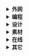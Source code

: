 <details class="lake-collapse"><summary id="u15dca582"><strong><span class="ne-text">外网</span></strong></summary><p id="uffa1fc1d" class="ne-p" style="margin: 0; padding: 0; min-height: 24px"><p id="u8661beb7" class="ne-p" style="margin: 0; padding: 0; min-height: 24px"><span class="ne-text"></span></p><p id="ub1dff7c0" class="ne-p" style="margin: 0; padding: 0; min-height: 24px"><span class="ne-text">身份大全		</span><a href="https://shenfendaquan.com/" data-href="https://shenfendaquan.com/" target="_blank" class="ne-link"><span class="ne-text">https://shenfendaquan.com/</span></a></p><p id="u1f7edb65" class="ne-p" style="margin: 0; padding: 0; min-height: 24px"><span class="ne-text">美国地址		</span><a href="https://www.meiguodizhi.com/" data-href="https://www.meiguodizhi.com/" target="_blank" class="ne-link"><span class="ne-text">https://www.meiguodizhi.com/</span></a></p><p id="u2e37860b" class="ne-p" style="margin: 0; padding: 0; min-height: 24px"><span class="ne-text">优选IP		</span><a href="https://stock.hostmonit.com/CloudFlareYes" data-href="https://stock.hostmonit.com/CloudFlareYes" target="_blank" class="ne-link"><span class="ne-text">https://stock.hostmonit.com/</span></a></p><p id="ue1e0a49e" class="ne-p" style="margin: 0; padding: 0; min-height: 24px"><span class="ne-text">订阅转换		</span><a href="https://sub.ops.ci/" data-href="https://sub.ops.ci/" target="_blank" class="ne-link"><span class="ne-text">https://sub.ops.ci/</span></a></p><p id="u180ca6ed" class="ne-p" style="margin: 0; padding: 0; min-height: 24px"><span class="ne-text">节点转换		</span><a href="https://v2rayse.com/node-convert/" data-href="https://v2rayse.com/node-convert/" target="_blank" class="ne-link"><span class="ne-text">https://v2rayse.com/</span></a></p><p id="ua683bb13" class="ne-p" style="margin: 0; padding: 0; min-height: 24px"><span class="ne-text">机场推荐		</span><a href="https://ygpy.net/" data-href="https://ygpy.net/" target="_blank" class="ne-link"><span class="ne-text">https://ygpy.net/</span></a></p><p id="ucf048b36" class="ne-p" style="margin: 0; padding: 0; min-height: 24px"><span class="ne-text">IP检测		</span><a href="https://ip125.com/" data-href="https://ip125.com/" target="_blank" class="ne-link"><span class="ne-text">https://ip125.com/</span></a></p><p id="u9bbd8357" class="ne-p" style="margin: 0; padding: 0; min-height: 24px"><span class="ne-text">IP指纹		</span><a href="https://whoer.net/" data-href="https://whoer.net/" target="_blank" class="ne-link"><span class="ne-text">https://whoer.net/</span></a></p><p id="u020601c1" class="ne-p" style="margin: 0; padding: 0; min-height: 24px"><span class="ne-text">测速			</span><a href="https://speed.cloudflare.com/" data-href="https://speed.cloudflare.com/" target="_blank" class="ne-link"><span class="ne-text">https://speed.cloudflare.com/</span></a></p><p id="ua549594a" class="ne-p" style="margin: 0; padding: 0; min-height: 24px"><span class="ne-text"></span></p><p id="u0a586578" class="ne-p" style="margin: 0; padding: 0; min-height: 24px"><strong><span class="ne-text">接码</span></strong></p><p id="ueb0c5928" class="ne-p" style="margin: 0; padding: 0; min-height: 24px"><a href="https://freephonenum.com" data-href="https://freephonenum.com" target="_blank" class="ne-link"><span class="ne-text">https://freephonenum.com</span></a></p><p id="uec33755e" class="ne-p" style="margin: 0; padding: 0; min-height: 24px"><a href="https://quackr.io" data-href="https://quackr.io" target="_blank" class="ne-link"><span class="ne-text">https://quackr.io</span></a></p><p id="uceac28aa" class="ne-p" style="margin: 0; padding: 0; min-height: 24px"><a href="https://smstome.com" data-href="https://smstome.com" target="_blank" class="ne-link"><span class="ne-text">https://smstome.com</span></a></p><p id="udb8fe5c6" class="ne-p" style="margin: 0; padding: 0; min-height: 24px"><a href="https://receive-smss.com" data-href="https://receive-smss.com" target="_blank" class="ne-link"><span class="ne-text">https://receive-smss.com</span></a></p><p id="ub02e4b3d" class="ne-p" style="margin: 0; padding: 0; min-height: 24px"><a href="https://temporary-phone-number.com" data-href="https://temporary-phone-number.com" target="_blank" class="ne-link"><span class="ne-text">https://temporary-phone-number.com</span></a></p><p id="u6ea3e10b" class="ne-p" style="margin: 0; padding: 0; min-height: 24px"><a href="https://temp-number.com" data-href="https://temp-number.com" target="_blank" class="ne-link"><span class="ne-text">https://temp-number.com</span></a></p><p id="u60b3d71d" class="ne-p" style="margin: 0; padding: 0; min-height: 24px"><a href="https://mytempsms.com" data-href="https://mytempsms.com" target="_blank" class="ne-link"><span class="ne-text">https://mytempsms.com</span></a></p><p id="u3594e95e" class="ne-p" style="margin: 0; padding: 0; min-height: 24px"><a href="https://receive-sms-free.cc" data-href="https://receive-sms-free.cc" target="_blank" class="ne-link"><span class="ne-text">https://receive-sms-free.cc</span></a></p><p id="u9d2e75ff" class="ne-p" style="margin: 0; padding: 0; min-height: 24px"><strong></details>

<details class="lake-collapse"><summary id="u0c2b075a"><strong><span class="ne-text">编程</span></strong></summary><p id="ue5823628" class="ne-p" style="margin: 0; padding: 0; min-height: 24px"><span class="ne-text">阿里云		</span><a href="https://www.aliyun.com/" data-href="https://www.aliyun.com/" target="_blank" class="ne-link"><span class="ne-text">https://www.aliyun.com/</span></a></p><p id="u063e98aa" class="ne-p" style="margin: 0; padding: 0; min-height: 24px"><span class="ne-text">Maven		</span><a href="https://mvnrepository.com/" data-href="https://mvnrepository.com/" target="_blank" class="ne-link"><span class="ne-text">https://mvnrepository.com/</span></a></p><p id="ufa1dd990" class="ne-p" style="margin: 0; padding: 0; min-height: 24px"><span class="ne-text">微软学习		</span><a href="https://learn.microsoft.com/zh-cn/" data-href="https://learn.microsoft.com/zh-cn/" target="_blank" class="ne-link"><span class="ne-text">https://learn.microsoft.com/</span></a></p><p id="u7773fc6c" class="ne-p" style="margin: 0; padding: 0; min-height: 24px"><span class="ne-text">菜鸟教程		</span><a href="https://www.runoob.com/" data-href="https://www.runoob.com/" target="_blank" class="ne-link"><span class="ne-text">https://www.runoob.com/</span></a></p><p id="u2845fa31" class="ne-p" style="margin: 0; padding: 0; min-height: 24px"><span class="ne-text">W3School	</span><a href="https://www.w3school.com.cn/" data-href="https://www.w3school.com.cn/" target="_blank" class="ne-link"><span class="ne-text">https://www.w3school.com.cn/</span></a></p><p id="uf9d717b3" class="ne-p" style="margin: 0; padding: 0; min-height: 24px"><span class="ne-text">前端			</span><a href="https://uilibhub.com/zh" data-href="https://uilibhub.com/zh" target="_blank" class="ne-link"><span class="ne-text">https://uilibhub.com/zh</span></a></p><p id="ud1faf6fb" class="ne-p" style="margin: 0; padding: 0; min-height: 24px"><span class="ne-text">正则			</span><a href="https://jex.im/regulex/#!flags=&amp;re=%5E(a%7Cb)*%3F%24" data-href="https://jex.im/regulex/#!flags=&amp;re=%5E(a%7Cb)*%3F%24" target="_blank" class="ne-link"><span class="ne-text">https://jex.im/regulex/</span></a></p><p id="u87a48cee" class="ne-p" style="margin: 0; padding: 0; min-height: 24px"><span class="ne-text">ES6教程		</span><a href="https://es6.ruanyifeng.com/#docs/proposals" data-href="https://es6.ruanyifeng.com/#docs/proposals" target="_blank" class="ne-link"><span class="ne-text">https://es6.ruanyifeng.com/</span></a></p><p id="u895a9b20" class="ne-p" style="margin: 0; padding: 0; min-height: 24px"><span class="ne-text">ElementUI	</span><a href="https://element.eleme.cn/#/zh-CN/" data-href="https://element.eleme.cn/#/zh-CN/" target="_blank" class="ne-link"><span class="ne-text">https://element.eleme.cn/</span></a></p><p id="ubed6b108" class="ne-p" style="margin: 0; padding: 0; min-height: 24px"><span class="ne-text">LayUI		</span><a href="https://layui.dev/docs/2/index.html" data-href="https://layui.dev/docs/2/index.html" target="_blank" class="ne-link"><span class="ne-text">https://layui.dev/</span></a></p><p id="u8baa80fd" class="ne-p" style="margin: 0; padding: 0; min-height: 24px"><span class="ne-text">Java			</span><a href="https://docs.oracle.com/en/java/javase/11/docs/api/index.html" data-href="https://docs.oracle.com/en/java/javase/11/docs/api/index.html" target="_blank" class="ne-link"><span class="ne-text">https://docs.oracle.com/</span></a></p><p id="u7ebb09f3" class="ne-p" style="margin: 0; padding: 0; min-height: 24px"><span class="ne-text">开源中国		</span><a href="https://www.oschina.net/project" data-href="https://www.oschina.net/project" target="_blank" class="ne-link"><span class="ne-text">https://www.oschina.net/</span></a></p><p id="u3a5f46e2" class="ne-p" style="margin: 0; padding: 0; min-height: 24px"><span class="ne-text">博客园		</span><a href="https://www.cnblogs.com/" data-href="https://www.cnblogs.com/" target="_blank" class="ne-link"><span class="ne-text">https://www.cnblogs.com/</span></a></p><p id="u5fe084f8" class="ne-p" style="margin: 0; padding: 0; min-height: 24px"><span class="ne-text">Gitee		</span><a href="https://gitee.com/" data-href="https://gitee.com/" target="_blank" class="ne-link"><span class="ne-text">https://gitee.com/</span></a></p><p id="u305c5e87" class="ne-p" style="margin: 0; padding: 0; min-height: 24px"><span class="ne-text">GitHub		</span><a href="https://github.com/" data-href="https://github.com/" target="_blank" class="ne-link"><span class="ne-text">https://github.com/</span></a></p><p id="u79afc3de" class="ne-p" style="margin: 0; padding: 0; min-height: 24px"><span class="ne-text">Replit		</span><a href="https://replit.com/~" data-href="https://replit.com/~" target="_blank" class="ne-link"><span class="ne-text">https://replit.com/</span></a></p><p id="u9d4fa4f9" class="ne-p" style="margin: 0; padding: 0; min-height: 24px"><span class="ne-text">API			</span><a href="https://api.vvhan.com/" data-href="https://api.vvhan.com/" target="_blank" class="ne-link"><span class="ne-text">https://api.vvhan.com/</span></a></p><p id="u803edc2f" class="ne-p" style="margin: 0; padding: 0; min-height: 24px"><span class="ne-text">Cloudflare	</span><a href="https://dash.cloudflare.com/" data-href="https://dash.cloudflare.com/" target="_blank" class="ne-link"><span class="ne-text">https://dash.cloudflare.com/</span></a></p><p id="u45d0c97f" class="ne-p" style="margin: 0; padding: 0; min-height: 24px"><span class="ne-text">Cloudns		</span><a href="https://www.cloudns.net/" data-href="https://www.cloudns.net/" target="_blank" class="ne-link"><span class="ne-text">https://www.cloudns.net/</span></a></p><p id="u0d1de415" class="ne-p" style="margin: 0; padding: 0; min-height: 24px"><span class="ne-text">Infinityfree	</span><a href="https://dash.infinityfree.com/" data-href="https://dash.infinityfree.com/" target="_blank" class="ne-link"><span class="ne-text">https://dash.infinityfree.com/</span></a></p><p id="u0d7a300a" class="ne-p" style="margin: 0; padding: 0; min-height: 24px"><span class="ne-text">Dynv6		</span><a href="https://dynv6.com/" data-href="https://dynv6.com/" target="_blank" class="ne-link"><span class="ne-text">https://dynv6.com/</span></a></p><p id="ucd14b83d" class="ne-p" style="margin: 0; padding: 0; min-height: 24px"><span class="ne-text">SSL证书		</span><a href="https://cao.la/" data-href="https://cao.la/" target="_blank" class="ne-link"><span class="ne-text">https://cao.la/</span></a></p></details>

<details class="lake-collapse"><summary id="u1e894a43"><strong><span class="ne-text">设计</span></strong></summary><p id="u7713ef63" class="ne-p" style="margin: 0; padding: 0; min-height: 24px"><span class="ne-text">配色		</span><a href="https://www.toptal.com/designers/colourcode" data-href="https://www.toptal.com/designers/colourcode" target="_blank" class="ne-link"><span class="ne-text">https://www.toptal.com/</span></a></p><p id="ubb7772d9" class="ne-p" style="margin: 0; padding: 0; min-height: 24px"><span class="ne-text">配色		</span><a href="https://mycolor.space/" data-href="https://mycolor.space/" target="_blank" class="ne-link"><span class="ne-text">https://mycolor.space/</span></a></p><p id="ufc6639e3" class="ne-p" style="margin: 0; padding: 0; min-height: 24px"><span class="ne-text">配色		</span><a href="https://www.toolnb.com/tools/color.html?t=5" data-href="https://www.toolnb.com/tools/color.html?t=5" target="_blank" class="ne-link"><span class="ne-text">https://www.toolnb.com/</span></a></p><p id="ub723b27f" class="ne-p" style="margin: 0; padding: 0; min-height: 24px"><span class="ne-text">配色		</span><a href="https://uigradients.com/" data-href="https://uigradients.com/" target="_blank" class="ne-link"><span class="ne-text">https://uigradients.com/</span></a></p><p id="ubbc01253" class="ne-p" style="margin: 0; padding: 0; min-height: 24px"><span class="ne-text">字体		</span><a href="https://www.maoken.com/freefonts" data-href="https://www.maoken.com/freefonts" target="_blank" class="ne-link"><span class="ne-text">https://www.maoken.com/</span></a></p><p id="u16c76127" class="ne-p" style="margin: 0; padding: 0; min-height: 24px"><span class="ne-text">字体		</span><a href="https://wangchujiang.com/free-font/" data-href="https://wangchujiang.com/free-font/" target="_blank" class="ne-link"><span class="ne-text">https://wangchujiang.com/free-font/</span></a></p><p id="u5d890dfa" class="ne-p" style="margin: 0; padding: 0; min-height: 24px"><span class="ne-text">可画		</span><a href="https://www.canva.cn/" data-href="https://www.canva.cn/" target="_blank" class="ne-link"><span class="ne-text">https://www.canva.cn/</span></a></p><p id="u17048ebc" class="ne-p" style="margin: 0; padding: 0; min-height: 24px"><span class="ne-text">矢量图	</span><a href="https://www.iconfont.cn/" data-href="https://www.iconfont.cn/" target="_blank" class="ne-link"><span class="ne-text">https://www.iconfont.cn/</span></a></p><p id="ub9b813ee" class="ne-p" style="margin: 0; padding: 0; min-height: 24px"><span class="ne-text">Logo	</span><a href="https://www.designevo.com/logo-maker/" data-href="https://www.designevo.com/logo-maker/" target="_blank" class="ne-link"><span class="ne-text">https://www.designevo.com/</span></a></p><p id="u266514d2" class="ne-p" style="margin: 0; padding: 0; min-height: 24px"><span class="ne-text">图标		</span><a href="https://www.mingcute.com/" data-href="https://www.mingcute.com/" target="_blank" class="ne-link"><span class="ne-text">https://www.mingcute.com/</span></a></p></details>

<details class="lake-collapse"><summary id="u4fbbcb95"><strong><span class="ne-text">素材</span></strong></summary><p id="u386f26eb" class="ne-p" style="margin: 0; padding: 0; min-height: 24px"><span class="ne-text">爱给网		</span><a href="https://www.aigei.com/" data-href="https://www.aigei.com/" target="_blank" class="ne-link"><span class="ne-text">https://www.aigei.com/</span></a></p><p id="ue66aea54" class="ne-p" style="margin: 0; padding: 0; min-height: 24px"><span class="ne-text">找台词		</span><a href="https://zhaotaici.cn/" data-href="https://zhaotaici.cn/" target="_blank" class="ne-link"><span class="ne-text">https://zhaotaici.cn/</span></a></p><p id="ue26c1bd1" class="ne-p" style="margin: 0; padding: 0; min-height: 24px"><span class="ne-text">AE素材		</span><a href="https://www.lookae.com/" data-href="https://www.lookae.com/" target="_blank" class="ne-link"><span class="ne-text">https://www.lookae.com/</span></a></p><p id="u236d4160" class="ne-p" style="margin: 0; padding: 0; min-height: 24px"><span class="ne-text">优品PPT		</span><a href="https://www.ypppt.com/" data-href="https://www.ypppt.com/" target="_blank" class="ne-link"><span class="ne-text">https://www.ypppt.com/</span></a></p><p id="u5cda4472" class="ne-p" style="margin: 0; padding: 0; min-height: 24px"><span class="ne-text">Excel公式		</span><a href="https://www.lanrenexcel.com/" data-href="https://www.lanrenexcel.com/" target="_blank" class="ne-link"><span class="ne-text">https://www.lanrenexcel.com/</span></a></p><p id="uf5b8a5fb" class="ne-p" style="margin: 0; padding: 0; min-height: 24px"><span class="ne-text">文案营销		</span><a href="https://socialbeta.com/" data-href="https://socialbeta.com/" target="_blank" class="ne-link"><span class="ne-text">https://socialbeta.com/</span></a></p><p id="u3d183741" class="ne-p" style="margin: 0; padding: 0; min-height: 24px"><span class="ne-text">论文阅读		</span><a href="https://readpaper.com/new" data-href="https://readpaper.com/new" target="_blank" class="ne-link"><span class="ne-text">https://readpaper.com/</span></a></p><p id="uc791ca04" class="ne-p" style="margin: 0; padding: 0; min-height: 24px"><span class="ne-text">范文先生		</span><a href="https://www.fwsir.com/" data-href="https://www.fwsir.com/" target="_blank" class="ne-link"><span class="ne-text">https://www.fwsir.com/</span></a></p><p id="udb4b9f40" class="ne-p" style="margin: 0; padding: 0; min-height: 24px"><span class="ne-text">过期杂志		</span><a href="https://www.fx361.com/" data-href="https://www.fx361.com/" target="_blank" class="ne-link"><span class="ne-text">https://www.fx361.com/</span></a></p><p id="u221e74d9" class="ne-p" style="margin: 0; padding: 0; min-height: 24px"><span class="ne-text">数英网		</span><a href="https://www.digitaling.com/" data-href="https://www.digitaling.com/" target="_blank" class="ne-link"><span class="ne-text">https://www.digitaling.com/</span></a></p><p id="uec8ae21f" class="ne-p" style="margin: 0; padding: 0; min-height: 24px"><span class="ne-text">梅花网		</span><a href="http://www.meihua.info/" data-href="http://www.meihua.info/" target="_blank" class="ne-link"><span class="ne-text">http://www.meihua.info/</span></a></p><p id="u348364a1" class="ne-p" style="margin: 0; padding: 0; min-height: 24px"><span class="ne-text">前瞻网		</span><a href="https://www.qianzhan.com/analyst/" data-href="https://www.qianzhan.com/analyst/" target="_blank" class="ne-link"><span class="ne-text">https://www.qianzhan.com/</span></a></p><p id="u640654ba" class="ne-p" style="margin: 0; padding: 0; min-height: 24px"><span class="ne-text">艾瑞咨询		</span><a href="https://www.iresearch.com.cn/" data-href="https://www.iresearch.com.cn/" target="_blank" class="ne-link"><span class="ne-text">https://www.iresearch.com.cn/</span></a></p><p id="u9e3d1b5b" class="ne-p" style="margin: 0; padding: 0; min-height: 24px"><span class="ne-text">比达网		</span><a href="http://www.bigdata-research.cn/" data-href="http://www.bigdata-research.cn/" target="_blank" class="ne-link"><span class="ne-text">http://www.bigdata-research.cn/</span></a></p><p id="u80f0957b" class="ne-p" style="margin: 0; padding: 0; min-height: 24px"><span class="ne-text">音效网		</span><a href="https://www.yisell.com/" data-href="https://www.yisell.com/" target="_blank" class="ne-link"><span class="ne-text">https://www.yisell.com/</span></a></p><p id="u68d3b229" class="ne-p" style="margin: 0; padding: 0; min-height: 24px"><span class="ne-text">即能创新		</span><a href="https://runwise.co/" data-href="https://runwise.co/" target="_blank" class="ne-link"><span class="ne-text">https://runwise.co/</span></a></p><p id="u7de0aec0" class="ne-p" style="margin: 0; padding: 0; min-height: 24px"><span class="ne-text">发现报告		</span><a href="https://www.fxbaogao.com/" data-href="https://www.fxbaogao.com/" target="_blank" class="ne-link"><span class="ne-text">https://www.fxbaogao.com/</span></a></p><p id="u0f8cf8e5" class="ne-p" style="margin: 0; padding: 0; min-height: 24px"><span class="ne-text">Z-lib电子书	</span><a href="https://zh.go-to-library.sk/#useful_link_tab" data-href="https://zh.go-to-library.sk/#useful_link_tab" target="_blank" class="ne-link"><span class="ne-text">https://zh.go-to-library.sk/</span></a></p><p id="u148ed9cf" class="ne-p" style="margin: 0; padding: 0; min-height: 24px"><span class="ne-text">电脑壁纸		</span><a href="https://tool.liumingye.cn/wallpaper/?" data-href="https://tool.liumingye.cn/wallpaper/?" target="_blank" class="ne-link"><span class="ne-text">https://tool.liumingye.cn/wallpaper/</span></a></p><p id="ua9a6e6c8" class="ne-p" style="margin: 0; padding: 0; min-height: 24px"><span class="ne-text">极简壁纸		</span><a href="https://bz.zzzmh.cn/index" data-href="https://bz.zzzmh.cn/index" target="_blank" class="ne-link"><span class="ne-text">https://bz.zzzmh.cn/index</span></a></p><p id="u05b2ecb7" class="ne-p" style="margin: 0; padding: 0; min-height: 24px"><span class="ne-text">壁纸汇		</span><a href="https://www.bizhihui.com/" data-href="https://www.bizhihui.com/" target="_blank" class="ne-link"><span class="ne-text">https://www.bizhihui.com/</span></a></p><p id="ucc99e292" class="ne-p" style="margin: 0; padding: 0; min-height: 24px"><span class="ne-text">拾光壁纸		</span><a href="https://snake.timeline.ink/random" data-href="https://snake.timeline.ink/random" target="_blank" class="ne-link"><span class="ne-text">https://snake.timeline.ink/random</span></a></p></details>

<details class="lake-collapse"><summary id="u0e19fb5f"><strong><span class="ne-text">在线</span></strong></summary><p id="u21a8387d" class="ne-p" style="margin: 0; padding: 0; min-height: 24px"><span class="ne-text">语雀文档		</span><a href="https://www.yuque.com/" data-href="https://www.yuque.com/" target="_blank" class="ne-link"><span class="ne-text">https://www.yuque.com/</span></a></p><p id="uc27bc61f" class="ne-p" style="margin: 0; padding: 0; min-height: 24px"><span class="ne-text">思维导图		</span><a href="https://www.processon.com/" data-href="https://www.processon.com/" target="_blank" class="ne-link"><span class="ne-text">https://www.processon.com/</span></a></p><p id="u8830a729" class="ne-p" style="margin: 0; padding: 0; min-height: 24px"><span class="ne-text">文件传输		</span><a href="https://www.wenshushu.cn/" data-href="https://www.wenshushu.cn/" target="_blank" class="ne-link"><span class="ne-text">https://www.wenshushu.cn/</span></a></p><p id="u59c51d4d" class="ne-p" style="margin: 0; padding: 0; min-height: 24px"><span class="ne-text">草料二维码		</span><a href="https://cli.im/" data-href="https://cli.im/" target="_blank" class="ne-link"><span class="ne-text">https://cli.im/</span></a></p><p id="ua78c1b10" class="ne-p" style="margin: 0; padding: 0; min-height: 24px"><span class="ne-text">文件转换		</span><a href="https://convertio.co/zh/" data-href="https://convertio.co/zh/" target="_blank" class="ne-link"><span class="ne-text">https://convertio.co/zh/</span></a></p><p id="ubc28d69d" class="ne-p" style="margin: 0; padding: 0; min-height: 24px"><span class="ne-text">文件中转		</span><a href="https://4275.com/" data-href="https://4275.com/" target="_blank" class="ne-link"><span class="ne-text">https://4275.com/</span></a></p><p id="u42bdd519" class="ne-p" style="margin: 0; padding: 0; min-height: 24px"><span class="ne-text">文本转语音		</span><a href="https://tts.femoon.top/cn" data-href="https://tts.femoon.top/cn" target="_blank" class="ne-link"><span class="ne-text">https://tts.femoon.top/cn</span></a></p><p id="ub09e5d94" class="ne-p" style="margin: 0; padding: 0; min-height: 24px"><span class="ne-text">免费图床		</span><a href="https://111666.best/" data-href="https://111666.best/" target="_blank" class="ne-link"><span class="ne-text">https://111666.best/</span></a></p><p id="ufa3f93d8" class="ne-p" style="margin: 0; padding: 0; min-height: 24px"><span class="ne-text">综合工具		</span><a href="https://www.toolnb.com/" data-href="https://www.toolnb.com/" target="_blank" class="ne-link"><span class="ne-text">https://www.toolnb.com/</span></a></p><p id="uc906439e" class="ne-p" style="margin: 0; padding: 0; min-height: 24px"><span class="ne-text">视频下载		</span><a href="https://vtool.pro/" data-href="https://vtool.pro/" target="_blank" class="ne-link"><span class="ne-text">https://vtool.pro/</span></a></p><p id="ue1677080" class="ne-p" style="margin: 0; padding: 0; min-height: 24px"><span class="ne-text">视频下载		</span><a href="https://cobalt.tools/" data-href="https://cobalt.tools/" target="_blank" class="ne-link"><span class="ne-text">https://cobalt.tools/</span></a></p><p id="u586637ee" class="ne-p" style="margin: 0; padding: 0; min-height: 24px"><span class="ne-text">短链生成		</span><a href="https://www.shorturl.at/" data-href="https://www.shorturl.at/" target="_blank" class="ne-link"><span class="ne-text">https://www.shorturl.at/</span></a></p><p id="ue968494e" class="ne-p" style="margin: 0; padding: 0; min-height: 24px"><span class="ne-text">临时邮箱		</span><a href="https://inboxes.com/" data-href="https://inboxes.com/" target="_blank" class="ne-link"><span class="ne-text">https://inboxes.com/</span></a></p><p id="u40e67c6e" class="ne-p" style="margin: 0; padding: 0; min-height: 24px"><span class="ne-text">在线音乐		</span><a href="https://tool.liumingye.cn/music/#/" data-href="https://tool.liumingye.cn/music/#/" target="_blank" class="ne-link"><span class="ne-text">https://tool.liumingye.cn/music/</span></a></p><p id="u689739da" class="ne-p" style="margin: 0; padding: 0; min-height: 24px"><span class="ne-text">童年游戏		</span><a href="https://www.yikm.net/" data-href="https://www.yikm.net/" target="_blank" class="ne-link"><span class="ne-text">https://www.yikm.net/</span></a></p><p id="u2a2b5ef4" class="ne-p" style="margin: 0; padding: 0; min-height: 24px"><span class="ne-text">图文排版		</span><a href="https://www.5ce.com/" data-href="https://www.5ce.com/" target="_blank" class="ne-link"><span class="ne-text">https://www.5ce.com/</span></a></p><p id="u77e3b3cf" class="ne-p" style="margin: 0; padding: 0; min-height: 24px"><span class="ne-text">在线OCR		</span><a href="https://catocr.com/#/" data-href="https://catocr.com/#/" target="_blank" class="ne-link"><span class="ne-text">https://catocr.com/</span></a></p><p id="u517114d3" class="ne-p" style="margin: 0; padding: 0; min-height: 24px"><span class="ne-text">SEO查询		</span><a href="https://seo.chinaz.com/" data-href="https://seo.chinaz.com/" target="_blank" class="ne-link"><span class="ne-text">https://seo.chinaz.com/</span></a></p><p id="u148b0a59" class="ne-p" style="margin: 0; padding: 0; min-height: 24px"><span class="ne-text">熊猫字幕		</span><a href="https://www.pdsub.com/create" data-href="https://www.pdsub.com/create" target="_blank" class="ne-link"><span class="ne-text">https://www.pdsub.com/</span></a></p><p id="uf74daba3" class="ne-p" style="margin: 0; padding: 0; min-height: 24px"><span class="ne-text">提词器		</span><a href="https://flowprompter.app/" data-href="https://flowprompter.app/" target="_blank" class="ne-link"><span class="ne-text">https://flowprompter.app/</span></a></p><p id="ua8652802" class="ne-p" style="margin: 0; padding: 0; min-height: 24px"><span class="ne-text">Latex公式		</span><a href="https://www.latexlive.com/" data-href="https://www.latexlive.com/" target="_blank" class="ne-link"><span class="ne-text">https://www.latexlive.com/</span></a></p><p id="u5c0b1ab3" class="ne-p" style="margin: 0; padding: 0; min-height: 24px"><span class="ne-text">公式识别		</span><a href="https://simpletex.net/ai/latex_ocr" data-href="https://simpletex.net/ai/latex_ocr" target="_blank" class="ne-link"><span class="ne-text">https://simpletex.net/</span></a></p><p id="u8b8dfed4" class="ne-p" style="margin: 0; padding: 0; min-height: 24px"><span class="ne-text">文本转存		</span><a href="https://igdux.top/" data-href="https://igdux.top/" target="_blank" class="ne-link"><span class="ne-text">https://igdux.top/</span></a></p><p id="u2df46357" class="ne-p" style="margin: 0; padding: 0; min-height: 24px"><span class="ne-text">网络剪贴板		</span><a href="https://ykjtb.com/" data-href="https://ykjtb.com/" target="_blank" class="ne-link"><span class="ne-text">https://ykjtb.com/</span></a></p><p id="uf36e2b3d" class="ne-p" style="margin: 0; padding: 0; min-height: 24px"><span class="ne-text">RSS订阅		</span><a href="https://www.qireader.com/subscriptions" data-href="https://www.qireader.com/subscriptions" target="_blank" class="ne-link"><span class="ne-text">https://www.qireader.com/</span></a></p><p id="u04b83fdc" class="ne-p" style="margin: 0; padding: 0; min-height: 24px"><span class="ne-text">热搜榜单		</span><a href="https://rebang.today/following" data-href="https://rebang.today/following" target="_blank" class="ne-link"><span class="ne-text">https://rebang.today/</span></a></p><p id="u09415ff1" class="ne-p" style="margin: 0; padding: 0; min-height: 24px"><span class="ne-text">电子印章		</span><a href="https://xxss0903.github.io/drawstamputils/" data-href="https://xxss0903.github.io/drawstamputils/" target="_blank" class="ne-link"><span class="ne-text">https://xxss0903.github.io/</span></a></p><p id="uacb17fd5" class="ne-p" style="margin: 0; padding: 0; min-height: 24px"><span class="ne-text">听播客		</span><a href="https://podtail.com/podcast/" data-href="https://podtail.com/podcast/" target="_blank" class="ne-link"><span class="ne-text">https://podtail.com/podcast/</span></a></p></details>

<details class="lake-collapse"><summary id="u121616d7"><strong><span class="ne-text">其它</span></strong></summary><p id="u1566eda9" class="ne-p" style="margin: 0; padding: 0; min-height: 24px"><span class="ne-text">黑猫投诉		</span><a href="https://tousu.sina.com.cn/" data-href="https://tousu.sina.com.cn/" target="_blank" class="ne-link"><span class="ne-text">https://tousu.sina.com.cn/</span></a></p><p id="u51d2b35f" class="ne-p" style="margin: 0; padding: 0; min-height: 24px"><span class="ne-text">广东企业登记	</span><a href="https://amr.gd.gov.cn/qcdzhdj/index.jsp" data-href="https://amr.gd.gov.cn/qcdzhdj/index.jsp" target="_blank" class="ne-link"><span class="ne-text">https://amr.gd.gov.cn/qcdzhdj/</span></a></p><p id="ud4b0e158" class="ne-p" style="margin: 0; padding: 0; min-height: 24px"></a></p><p id="u78faac8c" class="ne-p" style="margin: 0; padding: 0; min-height: 24px"><span class="ne-text">电视直播软件	</span><a href="https://www.iptvkk.com/livetv/" data-href="https://www.iptvkk.com/livetv/" target="_blank" class="ne-link"><span class="ne-text">https://www.iptvkk.com/livetv/</span></a></p><p id="uc16c1045" class="ne-p" style="margin: 0; padding: 0; min-height: 24px"><span class="ne-text">冥想音乐		</span><a href="https://freemind.fit/" data-href="https://freemind.fit/" target="_blank" class="ne-link"><span class="ne-text">https://freemind.fit/</span></a></p><p id="ueeeae934" class="ne-p" style="margin: 0; padding: 0; min-height: 24px"><span class="ne-text">小刀娱乐网	</span><a href="https://www.x6g.com/" data-href="https://www.x6g.com/" target="_blank" class="ne-link"><span class="ne-text">https://www.x6g.com/</span></a></p><p id="u125f9c3f" class="ne-p" style="margin: 0; padding: 0; min-height: 24px"><span class="ne-text">气候地图		</span><a href="https://zoom.earth/maps/precipitation/#view=47.606,-122.359,6z/model=icon" data-href="https://zoom.earth/maps/precipitation/#view=47.606,-122.359,6z/model=icon" target="_blank" class="ne-link"><span class="ne-text">https://zoom.earth/maps/</span></a></p><p id="u7a67d086" class="ne-p" style="margin: 0; padding: 0; min-height: 24px"><span class="ne-text">网页聚合		</span><a href="https://www.link3.cc/" data-href="https://www.link3.cc/" target="_blank" class="ne-link"><span class="ne-text">https://www.link3.cc/</span></a><span class="ne-text">sublime</span></p><p id="u890cf715" class="ne-p" style="margin: 0; padding: 0; min-height: 24px"><span class="ne-text">电子印章		</span><a href="https://vtool.pro/seal/index.html" data-href="https://vtool.pro/seal/index.html" target="_blank" class="ne-link"><span class="ne-text">https://vtool.pro/seal/index.html</span></a></p><p id="u1ff5f5b1" class="ne-p" style="margin: 0; padding: 0; min-height: 24px"><span class="ne-text">小麦公考		</span><a href="https://www.xiaomaigongkao.com/" data-href="https://www.xiaomaigongkao.com/" target="_blank" class="ne-link"><span class="ne-text">https://www.xiaomaigongkao.com/</span></a></p><p id="uf2fddfdd" class="ne-p" style="margin: 0; padding: 0; min-height: 24px"><span class="ne-text">学宝教育		</span><a href="https://www.chinagwy.org/" data-href="https://www.chinagwy.org/" target="_blank" class="ne-link"><span class="ne-text">https://www.chinagwy.org/</span></a></p><p id="uf8fe5b74" class="ne-p" style="margin: 0; padding: 0; min-height: 24px"><span class="ne-text">中学常识		</span><a href="http://www.1010jiajiao.com/" data-href="http://www.1010jiajiao.com/" target="_blank" class="ne-link"><span class="ne-text">http://www.1010jiajiao.com/</span></a></p><p id="uad4a8efa" class="ne-p" style="margin: 0; padding: 0; min-height: 24px"><span class="ne-text">中华典藏书	</span><a href="https://www.zhonghuadiancang.com/" data-href="https://www.zhonghuadiancang.com/" target="_blank" class="ne-link"><span class="ne-text">https://www.zhonghuadiancang.com/</span></a></p><p id="u2b46663f" class="ne-p" style="margin: 0; padding: 0; min-height: 24px"><span class="ne-text">IPTV直播源	</span><a href="http://tonkiang.us/?" data-href="http://tonkiang.us/?" target="_blank" class="ne-link"><span class="ne-text">http://tonkiang.us/</span></a></p><p id="ub5d273b7" class="ne-p" style="margin: 0; padding: 0; min-height: 24px"><span class="ne-text">体育直播		</span><a href="http://www.jrs23.com/" data-href="http://www.jrs23.com/" target="_blank" class="ne-link"><span class="ne-text">http://www.jrs23.com/</span></a></p></details>
